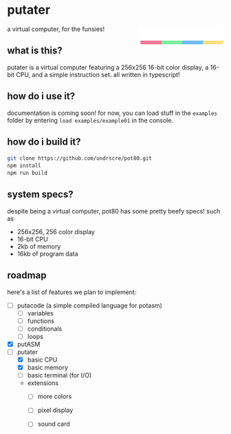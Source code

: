 # putater
a virtual computer, for the funsies!
<img src="/public/assets/logo.png" width="200" align="right">

## what is this?
putater is a virtual computer featuring a 256x256 16-bit color display,
a 16-bit CPU, and a simple instruction set. all written in typescript!

## how do i use it?
documentation is coming soon! for now, you can load stuff in the
`examples` folder by entering `load examples/example01` in the console.

## how do i build it?
```bash
git clone https://github.com/undrscre/pot80.git
npm install
npm run build
```
    
## system specs?
despite being a virtual computer, pot80 has some pretty beefy specs! such as
- 256x256, 256 color display
- 16-bit CPU
- 2kb of memory
- 16kb of program data


## roadmap
here's a list of features we plan to implement:
- [ ] putacode (a simple compiled language for potasm)
    - [ ] variables
    - [ ] functions
    - [ ] conditionals
    - [ ] loops
- [x] putASM
- [ ] putater
    - [x] basic CPU
    - [x] basic memory
    - [ ] basic terminal (for I/O)
    - extensions
        - [ ] more colors
        - [ ] pixel display
        - [ ] sound card
    